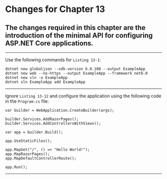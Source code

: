 # Changes for Chapter 13

## The changes required in this chapter are the introduction of the minimal API for configuring ASP.NET Core applications.
***

Use the following commands for `Listing 13-1`:

    dotnet new globaljson --sdk-version 6.0.100 --output ExampleApp
    dotnet new web --no-https --output ExampleApp --framework net6.0
    dotnet new sln -o ExampleApp
    dotnet sln ExampleApp add ExampleApp

***


Ignore `Listing 13-12` and configure the application using the following code in the `Program.cs` file:

    var builder = WebApplication.CreateBuilder(args);

    builder.Services.AddRazorPages();
    builder.Services.AddControllersWithViews();

    var app = builder.Build();

    app.UseStaticFiles();

    app.MapGet("/", () => "Hello World!");
    app.MapRazorPages();
    app.MapDefaultControllerRoute();

    app.Run();

***